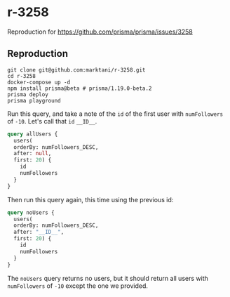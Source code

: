# r-3258

Reproduction for https://github.com/prisma/prisma/issues/3258

## Reproduction

```
git clone git@github.com:marktani/r-3258.git
cd r-3258
docker-compose up -d
npm install prisma@beta # prisma/1.19.0-beta.2
prisma deploy
prisma playground
```

Run this query, and take a note of the `id` of the first user with `numFollowers` of `-10`. Let's call that `id` `__ID__`.

```graphql
query allUsers {
  users(
  orderBy: numFollowers_DESC,
  after: null,
  first: 20) {
    id
    numFollowers
  }
}
```

Then run this query again, this time using the previous id:

```graphql
query noUsers {
  users(
  orderBy: numFollowers_DESC,
  after: "__ID__",
  first: 20) {
    id
    numFollowers
  }
}
```

The `noUsers` query returns no users, but it should return all users with `numFollowers` of `-10` except the one we provided.
